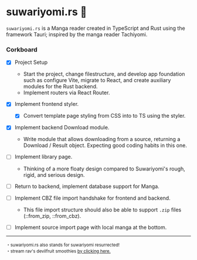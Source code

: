 # suwariyomi.rs :crab:

`suwariyomi.rs` is a Manga reader created in TypeScript and Rust using the framework Tauri; inspired by the manga reader Tachiyomi.



### Corkboard
- [x] Project Setup
  - Start the project, change filestructure, and 
  develop app foundation such as configure Vite, 
  migrate to React, and create auxiliary modules 
  for the Rust backend.
  - Implement routers via React Router.

- [x] Implement frontend styler.

  - [x] Convert template page styling from CSS into to TS using the 
  styler. 

- [x] Implement backend Download module.
  - Write module that allows downloading from a source, returning a Download / Result object. Expecting good coding habits in this one.
  
- [ ] Implement library page. 
  - Thinking of a more floaty design compared to Suwariyomi's rough, rigid,
  and serious design.

- [ ] Return to backend, implement database support for Manga. 

- [ ] Implement CBZ file import handshake for frontend and backend.
  - This file import structure should also be able to support `.zip` files (::from_zip, ::from_cbz).

- [ ] Implement source import page with local manga at the bottom.





<!-- 
1. No committing changes to both frontend and backend at the same time.
2. When committing to a side, prefix with either [frontend] or [backend].


-->
---
<sup>
   ・suwariyomi.rs also stands for suwariyomi resurrected! <br />
   ・stream rav's devilfruit smoothies <u><a href=https://open.spotify.com/track/4BfvLwWWzENjV4lMV51nH0?si=41228558fd3e4142>by clicking here.</a></u>

